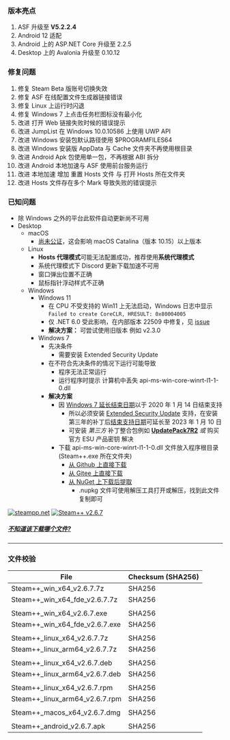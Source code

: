 ### 版本亮点
1. ASF 升级至 **V5.2.2.4**
2. Android 12 适配
3. Android 上的 ASP.NET Core 升级至 2.2.5
4. Desktop 上的 Avalonia 升级至 0.10.12

### 修复问题
1. 修复 Steam Beta 版账号切换失效
2. 修复 ASF 在线配置文件生成器链接错误
3. 修复 Linux 上运行时闪退
4. 修复 Windows 7 上点击任务栏图标没有最小化
5. 改进 打开 Web 链接失败时候的错误提示
6. 改进 JumpList 在 Windows 10.0.10586 上使用 UWP API
7. 改进 Windows 安装包默认路径使用 $PROGRAMFILES64
8. 改进 Windows 安装版 AppData 与 Cache 文件夹不再使用根目录
9. 改进 Android Apk 包使用单一包，不再根据 ABI 拆分
10. 改进 Android 本地加速与 ASF 使用前台服务运行
11. 改进 本地加速 增加 重置 Hosts 文件 与 打开 Hosts 所在文件夹
12. 改进 Hosts 文件存在多个 Mark 导致失败的错误提示

### 已知问题
- 除 Windows 之外的平台此软件自动更新尚不可用
- Desktop 
	- macOS
		- [尚未公证](https://support.apple.com/zh-cn/guide/mac-help/mh40616/10.15/mac/10.15)，这会影响 macOS Catalina（版本 10.15）以上版本
	- Linux
		- **Hosts 代理模式**可能无法配置成功，推荐使用**系统代理模式**
		- 系统代理模式下 Discord 更新下载加速不可用
		- 窗口弹出位置不正确
		- 鼠标指针浮动样式不正确
	- Windows
		- Windows 11 
			- 在 CPU 不受支持的 Win11 上无法启动，Windows 日志中显示 ```Failed to create CoreCLR, HRESULT: 0x80004005```
			- 仅 .NET 6.0 受此影响，在内部版本 22509 中修复，见 [issue](https://github.com/dotnet/core/issues/6733)
			- **解决方案：** 可尝试使用旧版本 例如 v2.3.0
		- Windows 7
			- 先决条件
				- 需要安装 Extended Security Update
			- 在不符合先决条件的情况下运行可能导致
				- 程序无法正常运行
				- 运行程序时提示 计算机中丢失 api-ms-win-core-winrt-l1-1-0.dll
			- **解决方案**
				- 因 [Windows 7 延长结束日期](https://support.microsoft.com/zh-cn/windows/windows-7-%E6%94%AF%E6%8C%81%E4%BA%8E-2020-%E5%B9%B4-1-%E6%9C%88-14-%E6%97%A5%E7%BB%88%E6%AD%A2-b75d4580-2cc7-895a-2c9c-1466d9a53962)以于 2020 年 1 月 14 日结束支持
					- 所以必须安装 [Extended Security Update](https://docs.microsoft.com/zh-cn/troubleshoot/windows-client/windows-7-eos-faq/windows-7-extended-security-updates-faq) 支持，在安装第三年的补丁后[结束支持日期](https://docs.microsoft.com/zh-cn/lifecycle/products/windows-7)可延长至 2023 年 1 月 10 日
					- 可安装 *第三方* 补丁整合包例如 **[UpdatePack7R2](https://cn.bing.com/search?q=UpdatePack7R2)** *或* 购买官方 ESU 产品密钥 解决
				- 下载 api-ms-win-core-winrt-l1-1-0.dll 文件放入程序根目录(Steam++.exe 所在文件夹)
					- [从 Github 上直接下载](https://github.com/BeyondDimension/SteamTools/raw/develop/references/runtime.win7-x64.Microsoft.NETCore.Windows.ApiSets/api-ms-win-core-winrt-l1-1-0.dll)
					- [从 Gitee 上直接下载](https://gitee.com/rmbgame/SteamTools/raw/develop/references/runtime.win7-x64.Microsoft.NETCore.Windows.ApiSets/api-ms-win-core-winrt-l1-1-0.dll)
					- [从 NuGet 上下载后提取](https://www.nuget.org/api/v2/package/runtime.win7-x64.Microsoft.NETCore.Windows.ApiSets/1.0.1)
						- .nupkg 文件可使用解压工具打开或解压，找到此文件复制即可

[![steampp.net](https://img.shields.io/badge/WebSite-steampp.net-brightgreen.svg?style=flat-square&color=61dafb)](https://steampp.net)
[![Steam++ v2.6.7](https://img.shields.io/badge/Steam++-v2.6.7-brightgreen.svg?style=flat-square&color=512bd4)]()
  
  
##### [不知道该下载哪个文件?](./download-guide.md)
---

### 文件校验
|  File  | Checksum (SHA256)  |
|  ----  |  ----  |
| Steam++_win_x64_v2.6.7.7z  | SHA256 |
| Steam++_win_x64_fde_v2.6.7.7z  | SHA256 |
| | |
| Steam++_win_x64_v2.6.7.exe  | SHA256 |
| Steam++_win_x64_fde_v2.6.7.exe  | SHA256 |
| | |
| Steam++_linux_x64_v2.6.7.7z  | SHA256 |
| Steam++_linux_arm64_v2.6.7.7z  | SHA256 |
| | |
| Steam++_linux_x64_v2.6.7.deb  | SHA256 |
| Steam++_linux_arm64_v2.6.7.deb  | SHA256 |
| | |
| Steam++_linux_x64_v2.6.7.rpm  | SHA256 |
| Steam++_linux_arm64_v2.6.7.rpm  | SHA256 |
| | |
| Steam++_macos_x64_v2.6.7.dmg  | SHA256 |
| | |
| Steam++_android_v2.6.7.apk  | SHA256 |

